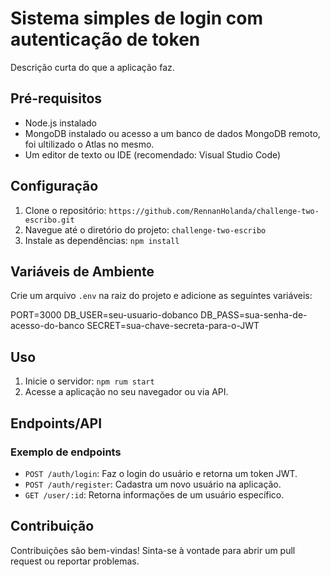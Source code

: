 # Sistema simples de login com autenticação de token

Descrição curta do que a aplicação faz.

## Pré-requisitos

- Node.js instalado
- MongoDB instalado ou acesso a um banco de dados MongoDB remoto, foi ultilizado o Atlas no mesmo.
- Um editor de texto ou IDE (recomendado: Visual Studio Code)

## Configuração

1. Clone o repositório: `https://github.com/RennanHolanda/challenge-two-escribo.git`
2. Navegue até o diretório do projeto: `challenge-two-escribo`
3. Instale as dependências: `npm install`

## Variáveis de Ambiente

Crie um arquivo `.env` na raiz do projeto e adicione as seguintes variáveis:

PORT=3000
DB_USER=seu-usuario-dobanco
DB_PASS=sua-senha-de-acesso-do-banco
SECRET=sua-chave-secreta-para-o-JWT

## Uso

1. Inicie o servidor: `npm rum start`
2. Acesse a aplicação no seu navegador ou via API.

## Endpoints/API

### Exemplo de endpoints 
- `POST /auth/login`: Faz o login do usuário e retorna um token JWT.
- `POST /auth/register`: Cadastra um novo usuário na aplicação.
- `GET /user/:id`: Retorna informações de um usuário específico.

## Contribuição

Contribuições são bem-vindas! Sinta-se à vontade para abrir um pull request ou reportar problemas.

